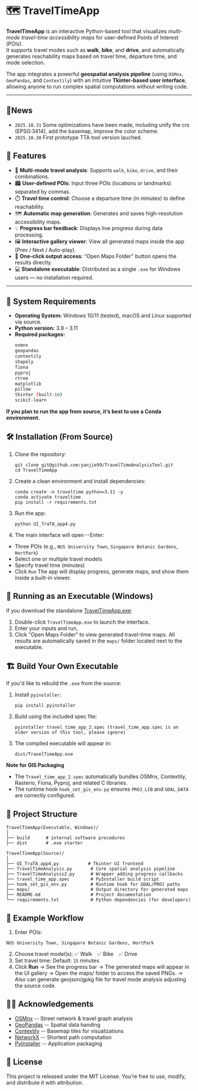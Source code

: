 # 🗺️ TravelTimeApp

**TravelTimeApp** is an interactive Python-based tool that visualizes *multi-mode travel-time accessibility maps* for user-defined Points of Interest (POIs).  
It supports travel modes such as **walk**, **bike**, and **drive**, and automatically generates reachability maps based on travel time, departure time, and mode selection.

The app integrates a powerful **geospatial analysis pipeline** (using `OSMnx`, `GeoPandas`, and `Contextily`) with an intuitive **Tkinter-based user interface**, allowing anyone to run complex spatial computations without writing code.

---

## 📰News
- `2025.10.31` Some optimizations have been made, including unify the crs (EPSG:3414), add the basemap, improve the color scheme. 
- `2025.10.30` First prototype TTA tool version lauched.


## 🚀 Features

- 🧭 **Multi-mode travel analysis**: Supports `walk`, `bike`, `drive`, and their combinations.
- 🏙️ **User-defined POIs**: Input three POIs (locations or landmarks) separated by commas.
- ⏱️ **Travel time control**: Choose a departure time (in minutes) to define reachability.
- 🗺️ **Automatic map generation**: Generates and saves high-resolution accessibility maps.
- 💡 **Progress bar feedback**: Displays live progress during data processing.
- 🖼️ **Interactive gallery viewer**: View all generated maps inside the app (Prev / Next / Auto-play).
- 📂 **One-click output access**: “Open Maps Folder” button opens the results directly.
- 💻 **Standalone executable**: Distributed as a single `.exe` for Windows users — no installation required.

---

## 🧩 System Requirements

- **Operating System:** Windows 10/11 (tested), macOS and Linux supported via source.
- **Python version:** 3.9 – 3.11  
- **Required packages:**
  ```bash
  osmnx
  geopandas
  contextily
  shapely
  fiona
  pyproj
  rtree
  matplotlib
  pillow
  tkinter (built-in)
  scikit-learn

**If you plan to run the app from source, it’s best to use a Conda environment.**

## 🛠️ Installation (From Source)
1. Clone the repository:
   ```
   git clone git@github.com:yanjie99/TravelTimeAnalysisTool.git
   cd TravelTimeApp
   ```
2. Create a clean environment and install dependencies:
   ```
   conda create -n traveltime python=3.11 -y
   conda activate traveltime
   pip install -r requirements.txt
   ```
3. Run the app:
   ```
   python UI_TraTA_app4.py
   ```
4. The main interface will open --Enter:
- Three POIs (e.g., `NUS University Town`, `Singapore Botanic Gardens`, `HortPark`)
- Select one or multiple travel models
- Specify travel time (minutes)
- Click `Run`
The app will display progress, generate maps, and show them inside a built-in viewer.

## 🧮 Running as an Executable (Windows)
If you download the standalone [TravelTimeApp.exe](https://drive.google.com/file/d/1sv6KpXRxgJfHwldzDYFUsb9VhSkK2J20/view?usp=sharing):
1. Double-click `TravelTimeApp.exe` to launch the interface.
2. Enter your inputs and run,
3. Click "Open Maps Folder" to view generated travel-time maps.
All results are automatically saved in the `maps/` folder located next to the executable.

## 🏗️ Build Your Own Executable
If you'd like to rebuild the `.exe` from the source:
1. Install `pyinstaller`:
   ```
   pip install pyinstaller
   ```
2. Build using the included spec file:
   ```
   pyinstaller travel_time_app_2.spec (travel_time_app.spec is an older version of this tool, please ignore)
3. The compiled executable will appear in:
   ```
   dist/TravelTimeApp.exe
   ```
**Note for GIS Packaging**
- The `Travel_time_app_2.spec` automatically bundles OSMnx, Contextily, Rasterio, Fiona, Pyproj, and related C libraries.
- The runtime hook `hook_set_gis_env.py` ensures `PROJ_LIB` and `GDAL_DATA` are correctly configured.

## 📁 Project Structure
```
TravelTimeApp(Executable, Windows)/
│
├── build      # internal software procedures
├── dist       # .exe starter

TravelTimeApp(Source)/
│
├── UI_TraTA_app4.py           # Tkinter UI frontend
├── TravelTimeAnalysis.py       # Core spatial analysis pipeline
├── TravelTimeAnalysis2.py      # Wrapper adding progress callbacks
├── travel_time_app.spec        # PyInstaller build script
├── hook_set_gis_env.py         # Runtime hook for GDAL/PROJ paths
├── maps/                       # Output directory for generated maps
├── README.md                   # Project documentation
└── requirements.txt            # Python dependencies (for developers)
```

## 🧭 Example Workflow
1. Enter POIs:
```
NUS University Town, Singapore Botanic Gardens, HortPark
```
2. Choose travel model(s):
✅ Walk ✅ Bike ✅ Drive
3. Set travel time:
Default: `15` minutes
4. Click **Run**
→ See the progress bar
→ The generated maps will appear in the UI gallery
→ Open the maps/ folder to access the saved PNGs.
→ Also can generate geojson/gpkg file for travel mode analysis adjusting the source code. 

## 🧑‍💻 Acknowledgements
- [OSMnx](https://github.com/gboeing/osmnx) -- Street network & travel graph analysis
- [GeoPandas](https://geopandas.org/) -- Spatial data handing
- [Contextily](https://contextily.readthedocs.io/) -- Basemap tiles for visualizations
- [NetworkX](https://networkx.org/) -- Shortest path computation
- [PyInstaller](https://pyinstaller.org/) -- Application packaging


## 📜 License
This project is released under the MIT License.
You’re free to use, modify, and distribute it with attribution.

